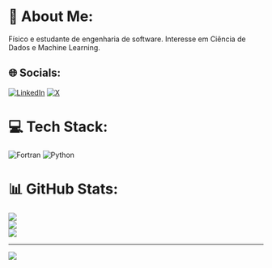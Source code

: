 # 💫 About Me:
Físico e estudante de engenharia de software. Interesse em Ciência de Dados e Machine Learning.


## 🌐 Socials:
[![LinkedIn](https://img.shields.io/badge/LinkedIn-%230077B5.svg?logo=linkedin&logoColor=white)](https://linkedin.com/in/linkedin.com/in/douglas-nascimento-5b358a11b) [![X](https://img.shields.io/badge/X-black.svg?logo=X&logoColor=white)](https://x.com/@douglasnascjlle) 

# 💻 Tech Stack:
![Fortran](https://img.shields.io/badge/Fortran-%23734F96.svg?style=for-the-badge&logo=fortran&logoColor=white) ![Python](https://img.shields.io/badge/python-3670A0?style=for-the-badge&logo=python&logoColor=ffdd54)
# 📊 GitHub Stats:
![](https://github-readme-stats.vercel.app/api?username=douglasnasc07&theme=tokyonight&hide_border=false&include_all_commits=false&count_private=false)<br/>
![](https://github-readme-streak-stats.herokuapp.com/?user=douglasnasc07&theme=tokyonight&hide_border=false)<br/>
![](https://github-readme-stats.vercel.app/api/top-langs/?username=douglasnasc07&theme=tokyonight&hide_border=false&include_all_commits=false&count_private=false&layout=compact)

---
[![](https://visitcount.itsvg.in/api?id=douglasnasc07&icon=2&color=11)](https://visitcount.itsvg.in)

<!-- Proudly created with GPRM ( https://gprm.itsvg.in ) -->